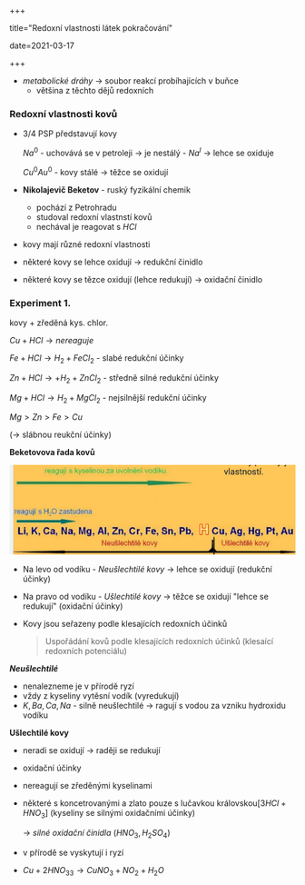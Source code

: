 +++

title="Redoxní vlastnosti látek pokračování"

date=2021-03-17

+++

- *metabolické dráhy* $\to$ soubor reakcí probíhajících v buňce
  - většina z těchto dějů redoxních

### Redoxní vlastnosti kovů

- 3/4 PSP představují kovy

  $Na^0$ - uchovává se v petroleji $\to$ je nestálý -  $Na^I$ $\to$ lehce se oxiduje

  $Cu^0 Au^0$ - kovy stálé $\to$ těžce se oxidují

- **Nikolajevič Beketov** - ruský fyzikální chemik

  - pochází z Petrohradu
  - studoval redoxní vlastnstí kovů
  - nechával je reagovat s $HCl$

- kovy mají různé redoxní vlastnosti

- některé kovy se lehce oxidují $\to$ redukční činidlo

- některé kovy se tězce oxidují (lehce redukují) $\to$  oxidační činidlo

### Experiment 1.

kovy + zředěná kys. chlor.

$Cu + HCl \to nereaguje$ 

$Fe + HCl \to H_2 + FeCl_2$ - slabé redukční účinky

$Zn+ HCl \to + H_2 + ZnCl_2$ - středně silné redukční účinky

$Mg + HCl \to H_2 + MgCl_2$ - nejsilnější redukční účinky

$Mg>Zn>Fe>Cu$

($\to$ slábnou reukční účinky)

**Beketovova řada kovů**

![](https://github.com/cervthecoder/github_images/blob/master/Screenshot%202021-03-19%20at%2012.45.28.png?raw=true)

- Na levo od vodíku - *Neušlechtilé kovy* $\to$ lehce se oxidují (redukční účinky)

- Na pravo od vodíku - *Ušlechtilé kovy* $\to$ těžce se oxidují "lehce se redukují" (oxidační účinky)

- Kovy jsou seřazeny podle klesajících redoxních účinků

  > Uspořádání kovů podle klesajících redoxních účinků (klesaící redoxních potenciálu)

***Neušlechtilé***

- nenalezneme je v přírodě ryzí
- vždy z kyseliny vytěsní vodík (vyredukují)
- $K, Ba, Ca, Na$ - silně neušlechtilé $\to$ ragují s vodou za vzniku hydroxidu vodíku

**Ušlechtilé kovy**

- neradi se oxidují $\to$ raději se redukují

- oxidační účinky

- nereagují se zředěnými kyselinami

- některé s koncetrovanými a zlato pouze s lučavkou královskou[$3HCl + HNO_3$] (kyseliny se silnými oxidačními účinky)

  $\to$ *silné oxidační činidla* ($HNO_3, H_2SO_4$)

- v přírodě se vyskytují i ryzí

- $Cu + 2HNO_33 \to CuNO_3 + NO_2 + H_2O$

